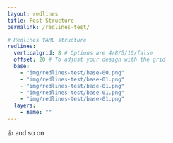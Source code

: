 ```yaml
---
layout: redlines
title: Post Structure
permalink: /redlines-test/

# Redlines YAML structure
redlines:
  verticalgrid: 8 # Options are 4/8/5/10/false
  offset: 20 # To adjust your design with the grid
  base:
    - "img/redlines-test/base-00.png"
    - "img/redlines-test/base-01.png"
    - "img/redlines-test/base-01.png"
    - "img/redlines-test/base-01.png"
    - "img/redlines-test/base-01.png"
  layers:
    - name: ""
---
```


:+1: and so on
